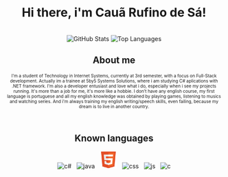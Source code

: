 <div align="center">
  <h1> Hi there, i'm Cauã Rufino de Sá! </h1>
  
  <br>
  
  <div align="center">
    <img src="https://github-readme-stats.vercel.app/api?username=CauaDeSa&show_icons=true&theme=dracula" alt="GitHub Stats" width="auto"  height="168"/>
    <img src="https://github-readme-stats.vercel.app/api/top-langs/?username=CauaDeSa&layout=compact&theme=dracula" alt="Top Languages" width="auto" height="168"/>
  </div>

  <h2>About me</h2>
  
  <p style="font-size:10px;">
    I'm a student of Technology in Internet Systems, currently at 3rd semester, with a focus on Full-Stack development. 
    Actually im a trainee at 5by5 Systems Solutions, where i am studying C# aplications with .NET framework.
    I'm also a developer entusiast and love what i do, especially when i see my projects running. It's more than a job for me, it's more like a hobbie. 
    I don't have any english course, my first language is portuguese and all my english knowledge was obtained by playing games, listening to musics and watching series. And i'm       always training my english writing/speech skills, even failing, because my dream is to live in another country. 
  </p>
  
  <br>
  
  ## Known languages
  
  <div align="center" >
    <img alt="c#" height="40" width="40" src="https://cdn.jsdelivr.net/gh/devicons/devicon@latest/icons/csharp/csharp-original.svg" />
    &nbsp;
    <img  alt="java" height="40" width="40" src="https://cdn.jsdelivr.net/gh/devicons/devicon/icons/java/java-original.svg" />
    &nbsp;
    <img  alt="html" height="40" width="40" src="https://raw.githubusercontent.com/devicons/devicon/master/icons/html5/html5-original.svg">
    &nbsp;
    <img  alt="css" height="40" width="40" src="https://cdn.jsdelivr.net/gh/devicons/devicon/icons/css3/css3-original.svg" />
    &nbsp;
    <img  alt="js" height="40" width="40" src="https://cdn.jsdelivr.net/gh/devicons/devicon/icons/javascript/javascript-original.svg" />
    &nbsp;
    <img  alt="c" height="40" width="40" src="https://cdn.jsdelivr.net/gh/devicons/devicon/icons/c/c-original.svg" />
  </div>
</div>
